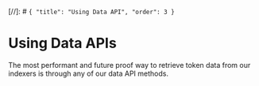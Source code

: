[//]: # `{ "title": "Using Data API", "order": 3 }`
# Using Data APIs

The most performant and future proof way to retrieve token data from our indexers is through any of our data API methods.


